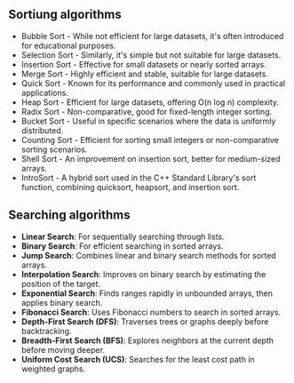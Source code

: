 ## Sortiung algorithms 

- Bubble Sort - While not efficient for large datasets, it's often introduced for educational purposes.
- Selection Sort - Similarly, it's simple but not suitable for large datasets.
- Insertion Sort - Effective for small datasets or nearly sorted arrays.
- Merge Sort - Highly efficient and stable, suitable for large datasets.
- Quick Sort - Known for its performance and commonly used in practical applications.
- Heap Sort - Efficient for large datasets, offering O(n log n) complexity.
- Radix Sort - Non-comparative, good for fixed-length integer sorting.
- Bucket Sort - Useful in specific scenarios where the data is uniformly distributed.
- Counting Sort - Efficient for sorting small integers or non-comparative sorting scenarios.
- Shell Sort - An improvement on insertion sort, better for medium-sized arrays.
- IntroSort - A hybrid sort used in the C++ Standard Library's sort function, combining quicksort, heapsort, and insertion sort.

## Searching algorithms 

- **Linear Search**: For sequentially searching through lists.
- **Binary Search**: For efficient searching in sorted arrays.
- **Jump Search**: Combines linear and binary search methods for sorted arrays.
- **Interpolation Search**: Improves on binary search by estimating the position of the target.
- **Exponential Search**: Finds ranges rapidly in unbounded arrays, then applies binary search.
- **Fibonacci Search**: Uses Fibonacci numbers to search in sorted arrays.
- **Depth-First Search (DFS)**: Traverses trees or graphs deeply before backtracking.
- **Breadth-First Search (BFS)**: Explores neighbors at the current depth before moving deeper.
- **Uniform Cost Search (UCS)**: Searches for the least cost path in weighted graphs.
